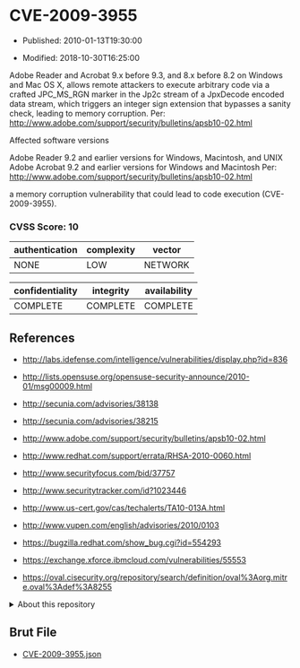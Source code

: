 # CVE-2009-3955

- Published: 2010-01-13T19:30:00

- Modified: 2018-10-30T16:25:00

Adobe Reader and Acrobat 9.x before 9.3, and 8.x before 8.2 on Windows and Mac OS X, allows remote attackers to execute arbitrary code via a crafted JPC_MS_RGN marker in the Jp2c stream of a JpxDecode encoded data stream, which triggers an integer sign extension that bypasses a sanity check, leading to memory corruption. Per: http://www.adobe.com/support/security/bulletins/apsb10-02.html

Affected software versions

Adobe Reader 9.2 and earlier versions for Windows, Macintosh, and UNIX
Adobe Acrobat 9.2 and earlier versions for Windows and Macintosh Per: http://www.adobe.com/support/security/bulletins/apsb10-02.html

a memory corruption vulnerability that could lead to code execution (CVE-2009-3955).

### CVSS Score: **10**

| authentication | complexity | vector |
| --- | --- | --- |
| NONE | LOW | NETWORK |

| confidentiality | integrity | availability |
| --- | --- | --- |
| COMPLETE | COMPLETE | COMPLETE |

## References

* http://labs.idefense.com/intelligence/vulnerabilities/display.php?id=836

* http://lists.opensuse.org/opensuse-security-announce/2010-01/msg00009.html

* http://secunia.com/advisories/38138

* http://secunia.com/advisories/38215

* http://www.adobe.com/support/security/bulletins/apsb10-02.html

* http://www.redhat.com/support/errata/RHSA-2010-0060.html

* http://www.securityfocus.com/bid/37757

* http://www.securitytracker.com/id?1023446

* http://www.us-cert.gov/cas/techalerts/TA10-013A.html

* http://www.vupen.com/english/advisories/2010/0103

* https://bugzilla.redhat.com/show_bug.cgi?id=554293

* https://exchange.xforce.ibmcloud.com/vulnerabilities/55553

* https://oval.cisecurity.org/repository/search/definition/oval%3Aorg.mitre.oval%3Adef%3A8255

<details>
<summary>About this repository</summary> 

  This repository is part of the project [Live Hack CVE](https://github.com/Live-Hack-CVE). Main website can be found [www.live-hack.org](https://www.live-hack.org) 
  
  Made by [Sn0wAlice](https://github.com/Sn0wAlice) for the people that care about security and need to have a feed of the latest CVEs. Hope you enjoy it, don't forget to star the repo and follow me on [Twitter](https://twitter.com/Sn0wAlice) and [Github](https://github.com/Sn0wAlice). And that is my [personnal website](https://www.alice-snow.me/)

  - [Home Page](https://github.com/Live-Hack-CVE)
  - [Framework](https://github.com/Live-Hack-CVE/cve-framework)
  - [CVE database](https://github.com/Live-Hack-CVE/full_database)
  - [Changelog](https://github.com/Live-Hack-CVE/Changelog)
</details>

## Brut File

* [CVE-2009-3955.json](https://raw.githubusercontent.com/Live-Hack-CVE/full_database/main/cves/2009/CVE-2009-3955.json)

